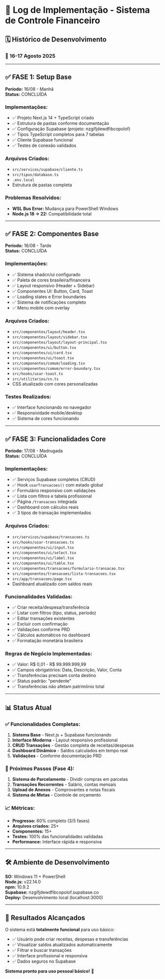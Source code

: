 # 📝 Log de Implementação - Sistema de Controle Financeiro

## 🗓️ Histórico de Desenvolvimento

### 📅 16-17 Agosto 2025

---

## ✅ FASE 1: Setup Base
**Período:** 16/08 - Manhã  
**Status:** CONCLUÍDA

### Implementações:
- ✅ Projeto Next.js 14 + TypeScript criado
- ✅ Estrutura de pastas conforme documentação
- ✅ Configuração Supabase (projeto: nzgifjdewdfibcopolof)
- ✅ Tipos TypeScript completos para 7 tabelas
- ✅ Cliente Supabase funcional
- ✅ Testes de conexão validados

### Arquivos Criados:
- `src/servicos/supabase/cliente.ts`
- `src/tipos/database.ts`
- `.env.local`
- Estrutura de pastas completa

### Problemas Resolvidos:
- **WSL Bus Error:** Mudança para PowerShell Windows
- **Node.js 18 → 22:** Compatibilidade total

---

## ✅ FASE 2: Componentes Base  
**Período:** 16/08 - Tarde  
**Status:** CONCLUÍDA

### Implementações:
- ✅ Sistema shadcn/ui configurado
- ✅ Paleta de cores brasileira/financeira
- ✅ Layout responsivo (Header + Sidebar)
- ✅ Componentes UI: Button, Card, Toast
- ✅ Loading states e Error boundaries
- ✅ Sistema de notificações completo
- ✅ Menu mobile com overlay

### Arquivos Criados:
- `src/componentes/layout/header.tsx`
- `src/componentes/layout/sidebar.tsx`
- `src/componentes/layout/layout-principal.tsx`
- `src/componentes/ui/button.tsx`
- `src/componentes/ui/card.tsx`
- `src/componentes/ui/toast.tsx`
- `src/componentes/comum/loading.tsx`
- `src/componentes/comum/error-boundary.tsx`
- `src/hooks/usar-toast.ts`
- `src/utilitarios/cn.ts`
- CSS atualizado com cores personalizadas

### Testes Realizados:
- ✅ Interface funcionando no navegador
- ✅ Responsividade mobile/desktop
- ✅ Sistema de cores funcionando

---

## ✅ FASE 3: Funcionalidades Core
**Período:** 17/08 - Madrugada  
**Status:** CONCLUÍDA

### Implementações:
- ✅ Serviços Supabase completos (CRUD)
- ✅ Hook `usarTransacoes()` com estado global
- ✅ Formulário responsivo com validações
- ✅ Lista com filtros e tabela profissional
- ✅ Página `/transacoes` integrada
- ✅ Dashboard com cálculos reais
- ✅ 3 tipos de transação implementados

### Arquivos Criados:
- `src/servicos/supabase/transacoes.ts`
- `src/hooks/usar-transacoes.ts`
- `src/componentes/ui/input.tsx`
- `src/componentes/ui/select.tsx`
- `src/componentes/ui/label.tsx`
- `src/componentes/ui/table.tsx`
- `src/componentes/transacoes/formulario-transacao.tsx`
- `src/componentes/transacoes/lista-transacoes.tsx`
- `src/app/transacoes/page.tsx`
- Dashboard atualizado com saldos reais

### Funcionalidades Validadas:
- ✅ Criar receita/despesa/transferência
- ✅ Listar com filtros (tipo, status, período)
- ✅ Editar transações existentes
- ✅ Excluir com confirmação
- ✅ Validações conforme PRD
- ✅ Cálculos automáticos no dashboard
- ✅ Formatação monetária brasileira

### Regras de Negócio Implementadas:
- ✅ Valor: R$ 0,01 - R$ 99.999.999,99
- ✅ Campos obrigatórios: Data, Descrição, Valor, Conta
- ✅ Transferências precisam conta destino
- ✅ Status padrão: "pendente"
- ✅ Transferências não afetam patrimônio total

---

## 📊 Status Atual

### ✅ Funcionalidades Completas:
1. **Sistema Base** - Next.js + Supabase funcionando
2. **Interface Moderna** - Layout responsivo profissional  
3. **CRUD Transações** - Gestão completa de receitas/despesas
4. **Dashboard Dinâmico** - Saldos calculados em tempo real
5. **Validações** - Conforme documentação PRD

### 🎯 Próximos Passos (Fase 4):
1. **Sistema de Parcelamento** - Dividir compras em parcelas
2. **Transações Recorrentes** - Salário, contas mensais
3. **Upload de Anexos** - Comprovantes e notas fiscais
4. **Sistema de Metas** - Controle de orçamento

### 📈 Métricas:
- **Progresso:** 60% completo (3/5 fases)
- **Arquivos criados:** 25+
- **Componentes:** 15+
- **Testes:** 100% das funcionalidades validadas
- **Performance:** Interface rápida e responsiva

---

## 🛠️ Ambiente de Desenvolvimento

**SO:** Windows 11 + PowerShell  
**Node.js:** v22.14.0  
**npm:** 10.9.2  
**Supabase:** nzgifjdewdfibcopolof.supabase.co  
**Deploy:** Desenvolvimento local (localhost:3000)

---

## 🎉 Resultados Alcançados

O sistema está **totalmente funcional** para uso básico:
- ✅ Usuário pode criar receitas, despesas e transferências
- ✅ Visualizar saldos atualizados automaticamente  
- ✅ Filtrar e buscar transações
- ✅ Interface profissional e responsiva
- ✅ Dados seguros no Supabase

**Sistema pronto para uso pessoal básico!** 🚀